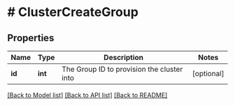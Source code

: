 # # ClusterCreateGroup

## Properties

Name | Type | Description | Notes
------------ | ------------- | ------------- | -------------
**id** | **int** | The Group ID to provision the cluster into | [optional]

[[Back to Model list]](../../README.md#models) [[Back to API list]](../../README.md#endpoints) [[Back to README]](../../README.md)
